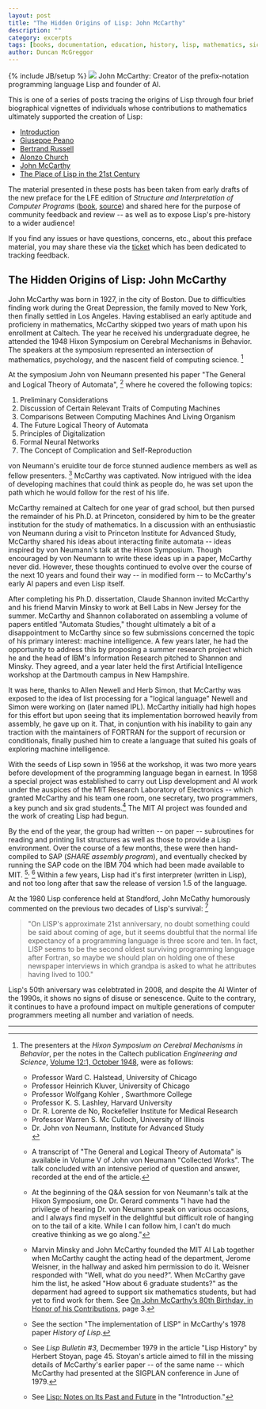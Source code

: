 ```yaml
---
layout: post
title: "The Hidden Origins of Lisp: John McCarthy"
description: ""
category: excerpts
tags: [books, documentation, education, history, lisp, mathematics, sicp]
author: Duncan McGreggor
---
```

{% include JB/setup %}
<a href="{{ site.base_url }}/assets/images/posts/John-McCarthy.jpg"><img class="right medium" src="{{ site.base_url }}/assets/images/posts/John-McCarthy.jpg" /></a> John McCarthy: Creator of the prefix-notation programming language Lisp and founder of AI.

This is one of a series of posts tracing the origins of Lisp through four brief
biographical vignettes of individuals whose contributions to mathematics
ultimately supported the creation of Lisp:

 * [Introduction](/excerpts/2015/03/22/1445-the-hidden-origins-of-lisp-introduction/)
 * [Giuseppe Peano](/excerpts/2015/03/23/1008-the-hidden-origins-of-lisp-peano/)
 * [Bertrand Russell](/excerpts/2015/03/24/0111-the-hidden-origins-of-lisp-russell/)
 * [Alonzo Church](/excerpts/2015/03/25/1108-the-hidden-origins-of-lisp-church/)
 * [John McCarthy](/excerpts/2015/03/26/1111-the-hidden-origins-of-lisp-mccarthy/)
 * [The Place of Lisp in the 21st Century](/excerpts/2015/03/27/1101-the-hidden-origins-of-lisp-future)

The material presented in these
posts has been taken from early drafts of the new preface for the LFE edition
of *Structure and Interpretation of Computer Programs*
([book](http://lfe.gitbooks.io/sicp/content/index.html),
[source](https://github.com/lfe/sicp)) and shared here for the purpose of
community feedback and review -- as well as to expose Lisp's pre-history to a
wider audience!

If you find any issues or have questions, concerns, etc., about this preface
material, you may share these via the
[ticket](https://github.com/lfe/sicp/issues/6) which has been dedicated to
tracking feedback.

## The Hidden Origins of Lisp: John McCarthy

John McCarthy was born in 1927, in the city of Boston. Due to difficulties
finding work during the Great Depression, the family moved to New York, then
finally settled in Los Angeles. Having establised an early aptitude and
proficieny in mathematics, McCarthy skipped two years of math upon his
enrollment at Caltech. The year he received his undergraduate degree, he
attended the 1948 Hixon Symposium on Cerebral Mechanisms in Behavior. The
speakers at the symposium represented an intersection of mathematics,
psychology, and the nascent field of computing science. [^1]

At the symposium John von Neumann presented his paper "The General and Logical
Theory of Automata", [^2] where he covered the following topics:

1. Preliminary Considerations
2. Discussion of Certain Relevant Traits of Computing Machines
3. Comparisons Between Computing Machines And Living Organism
4. The Future Logical Theory of Automata
5. Principles of Digitalization
6. Formal Neural Networks
7. The Concept of Complication and Self-Reproduction

von Neumann's eruidite tour de force stunned audience members as well as fellow
presenters. [^3] McCarthy was captivated. Now intrigued with the idea of
developing machines that could think as people do, he was set upon the
path which he would follow for the rest of his life.

McCarthy remained at Caltech for one year of grad school, but then pursed the
remainder of his Ph.D. at Princeton, considered by him to be the greater
institution for the study of mathematics. In a discussion with an enthusiastic
von Neumann during a visit to Princeton Institute for Advanced Study, McCarthy
shared his ideas about interacting finite automata -- ideas inspired by von
Neumann's talk at the Hixon Symposium. Though encouraged by von Neumann to
write these ideas up in a paper, McCarthy never did. However, these thoughts
continued to evolve over the course of the next 10 years and found their way --
in modified form -- to McCarthy's early AI papers and even Lisp itself.

After completing his Ph.D. dissertation, Claude Shannon invited McCarthy and
his friend Marvin Minsky to work at Bell Labs in New Jersey for the summer.
McCarthy and Shannon collaborated on assembling a volume of papers entitled
"Automata Studies," thought ultimately a bit of a disappointment to McCarthy
since so few submissions concerned the topic of his primary interest: machine
intelligence. A few years later, he had the opportunity to address this by
proposing a summer research project which he and the head of IBM's Information
Research pitched to Shannon and Minsky. They agreed, and a year later held the
first Artificial Intelligence workshop at the Dartmouth campus in New
Hampshire.

It was here, thanks to Allen Newell and Herb Simon, that McCarthy was exposed
to the idea of list processing for a "logical language" Newell and Simon were
working on (later named IPL). McCarthy initially had high hopes for this effort
but upon seeing that its implementation borrowed heavily from assembly, he gave
up on it. That, in conjuntion with his inability to gain any traction with the
maintainers of FORTRAN for the support of recursion or conditionals, finally
pushed him to create a language that suited his goals of exploring machine
intelligence.

With the seeds of Lisp sown in 1956 at the workshop, it was two more years
before development of the programming language began in earnest. In 1958 a
special project was established to carry out Lisp development and AI work under
the auspices of the MIT Research Laboratory of Electronics -- which granted
McCarthy and his team one room, one secretary, two programmers, a key punch and
six grad students.[^4] The MIT AI project was founded and the work of creating
Lisp had begun.

By the end of the year, the group had written -- on paper -- subroutines for
reading and printing list structures as well as those to provide a Lisp
environment. Over the course of a few months, these were then hand-compiled to
SAP (*SHARE assembly program*), and eventually checked by running the SAP code
on the IBM 704 which had been made available to MIT. [^5]<sup>,</sup>
[^6] Within a few years, Lisp had it's first interpreter
(written in Lisp), and not too long after that saw the release of version 1.5
of the language.

At the 1980 Lisp conference held at Standford, John McCathy humorously
commented on the previous two decades of Lisp's survival: [^7]
<blockquote>
"On LISP's approximate 21st anniversary, no doubt something could be said about
coming of age, but it seems doubtful that the normal life expectancy of a
programming language is three score and ten. In fact, LISP seems to be the
second oldest surviving programming language after Fortran, so maybe we should
plan on holding one of these newspaper interviews in which grandpa is asked to
what he attributes having lived to 100."
</blockquote>

Lisp's 50th aniversary was celebtrated in 2008, and despite the AI Winter of
the 1990s, it shows no signs of disuse or senescence. Quite to the contrary, it
continues to have a profound impact on multiple generations of computer
programmers meeting all number and variation of needs.

----

[^1]: The presenters at the *Hixon Symposium on Cerebral Mechanisms in Behavior*, per the notes in the Caltech publication *Engineering and Science*, [Volume 12:1, October 1948](http://resolver.caltech.edu/CaltechES:12.1.Pump2), were as follows:
      <ul><li>Professor Ward C. Halstead, University of Chicago</li>
      <li>Professor Heinrich Kluver, University of Chicago</li>
      <li>Professor Wolfgang Kohler , Swarthmore College</li>
      <li>Professor K. S. Lashley, Harvard University</li>
      <li>Dr. R. Lorente de No, Rockefeller Institute for Medical Research</li>
      <li>Professor Warren S. Mc Culloch, University of Illinois</li>
      <li>Dr. John von Neumann, Institute for Advanced Study</li>

[^2]: A transcript of "The General and Logical Theory of Automata" is available in Volume V of John von Neumann "Collected Works". The talk concluded with an intensive period of question and answer, recorded at the end of the article.

[^3]: At the beginning of the Q&A session for von Neumann's talk at the Hixon Symposium, one Dr. Gerard comments "I have had the privilege of hearing Dr. von Neumann speak on various occasions, and I always find myself in the delightful but difficult role of hanging on to the tail of a kite. While I can follow him, I can't do much creative thinking as we go along."

[^4]: Marvin Minsky and John McCarthy founded the MIT AI Lab together when McCarthy caught the acting head of the department, Jerome Weisner, in the hallway and asked him permission to do it. Weisner responded with "Well, what do you need?”. When McCarthy gave him the list, he asked "How about 6 graduate students?" as the deparment had agreed to support six mathematics students, but had yet to find work for them. See [On John McCarthy’s 80th Birthday, in Honor of his Contributions](http://www-formal.stanford.edu/leora/hayes_morgenstern_birthday_mccarthy.pdf), page 3.

[^5]: See the section "The implementation of LISP" in McCarthy's 1978 paper *History of Lisp*.

[^6]: See *Lisp Bulletin #3*, Decmember 1979 in the article "Lisp History" by Herbert Stoyan, page 45. Stoyan's article aimed to fill in the missing details of McCarthy's earlier paper -- of the same name -- which McCarthy had presented at the SIGPLAN conference in June of 1979.

[^7]: See [Lisp: Notes on Its Past and Future](http://www-formal.stanford.edu/jmc/lisp20th/lisp20th.html) in the "Introduction."

